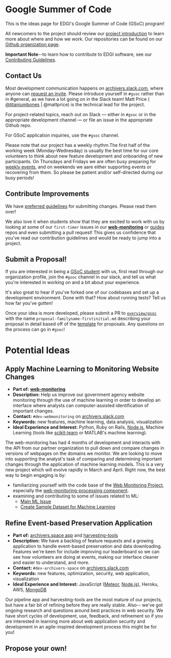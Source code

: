 # Google Summer of Code

This is the ideas page for EDGI's Google Summer of Code (GSoC) program!

All newcomers to the project should review our [project introduction](https://github.com/edgi-govdata-archiving/overview/) to learn more about where and how we work. Our repositories can be found on our [Github organization page](https://github.com/edgi-govdata-archiving/).

**Important Note**--to learn how to contribute to EDGI software, see our [Contributing Guidelines](https://github.com/edgi-govdata-archiving/overview/blob/master/CONTRIBUTING.md).

## Contact Us

Most development communication happens on [archivers.slack.com](https://archivers.slack.com/), where anyone can [request an invite](https://archivers-slack.herokuapp.com/). Please introduce yourself in `#gsoc` rather than in #general, as we have a lot going on in the Slack team! Matt Price ( [@titaniumbones](https://github.com/titaniumbones) | @mattprice) is the technical lead for the project.

For project-related topics, reach out on Slack — either in `#gsoc` or in the appropriate development channel — or file an issue in the appropriate Github repo.

For GSoC application inquiries, use the `#gsoc` channel.

Please note that our project has a weekly rhythm.The first half of the working week (Monday-Wednesday) is usually the best time for our core volunteers to think about new feature development and onboaridng of new participants. On Thursdays and Fridays we are often busy preparing for [weekly events](https://envirodatagov.org/events/), and on weekends we aare either supporting events or recovering from them. So please be patient and/or self-directed during our busy periods!

## Contribute Improvements

We have [preferred guidelines](https://github.com/edgi-govdata-archiving/overview/blob/master/CONTRIBUTING.md) for submitting changes. Please read them over!

We also love it when students show that they are excited to work with us by looking at some of our `first-timer` issues in our [**web-monitoring**](https://github.com/edgi-govdata-archiving/web-monitoring) or [guides](https://github.com/edgi-govdata-archiving/guides/labels/first-timer) repos and even submitting a pull request! This gives us confidence that you've read our contribution guidelines and would be ready to jump into a project.

## Submit a Proposal!

If you are interested in being a [GSoC student](https://summerofcode.withgoogle.com/get-started/) with us, first read through our organization profile, join the `#gsoc` channel in our slack, and tell us what you're interested in working on and a bit about your experience.

It's also great to hear if you've forked one of our codebases and set up a development environment. Done with that? How about running tests? Tell us how far you've gotten!

Once your idea is more developed, please submit a PR to [`overview/gsoc`](https://github.com/edgi-govdata-archiving/overview/blob/master/gsoc) with the name `proposal-familyname-firstinitial.md` describing your proposal in detail based off of the [template](https://github.com/edgi-govdata-archiving/overview/blob/master/gsoc/gsoc-template.md) for proposals. Any questions on the process can go in `#gsoc`!

# Potential Ideas

## Apply Machine Learning to Monitoring Website Changes
- **Part of:** [**web-monitoring**](https://github.com/edgi-govdata-archiving/web-monitoring) 
- **Description:** Help us improve our government agency website monitoring through the use of machine learning in order to develop an interface where analysts can computer-assisted identification of important changes. 
- **Contact:** `#dev-webmonitoring` on [archivers.slack.com](https://archivers.slack.com/) 
- **Keywords:** new features, machine learning, data analysis, visualization
- **Ideal Experience and Interest:** Python, Ruby on Rails, [Node.js](https://nodejs.org/en/), Machine Learning (tools like [scikit-learn](http://scikit-learn.org/stable/index.html) or MATLAB's machine learning). 

The web-monitoring has had 4 months of development and interacts with the API from our partner organization to pull down and compare changes in versions of webpages on the domains we monitor. We are looking to move into supporting the analyst's task of comparing and determining important changes through the application of machine learning models. This is a very new project which will evolve rapidly in March and April. Right now, the best way to begin engaging is by: 
  - familiarizing yourself with the code base of the [Web Monitoring Project](https://envirodatagov.org/events/), especially the [web-monitoring-processing component](https://github.com/edgi-govdata-archiving/web-monitoring-processing). 
  - examining and contributing to some of issues related to ML:
      - [Main ML Issue](https://github.com/edgi-govdata-archiving/web-monitoring-processing/issues/21)
      - [Create Sample Dataset for Machine Learning](https://github.com/edgi-govdata-archiving/web-monitoring/issues/6)

## Refine Event-based Preservation Application

- **Part of:** [archivers.space app](https://github.com/edgi-govdata-archiving/archivers.space) and [harvesting-tools](https://github.com/edgi-govdata-archiving/harvesting-tools)   
- **Description:** We have a backlog of feature requests and a growing application to handle event-based preservation and data downloading. Features we're keen for include improving our leaderboard so we can see how volunteers are doing at events, making our interface cleaner and easier to understand, and more.   
- **Contact:** `#dev-archivers-space` on [archivers.slack.com](https://archivers.slack.com/)   
- **Keywords:** new features, optimization, security, web application, visualization
- **Ideal Experience and Interest:** JavaScript ([Meteor](https://www.meteor.com/), [Node.js](https://nodejs.org/en/)), Heroku, AWS, [MongoDB](https://www.mongodb.com/)

Our pipeline app and harvesting-tools are the most mature of our projects, but have a fair bit of refining before they are really stable. Also-- we've got ongoing research and questions around best practices in web security. We have short cycles of development, use, feedback, and refinement so if you are interested in learning more about web application security and development in an agile-inspired development process this might be for you!

## Propose your own!
